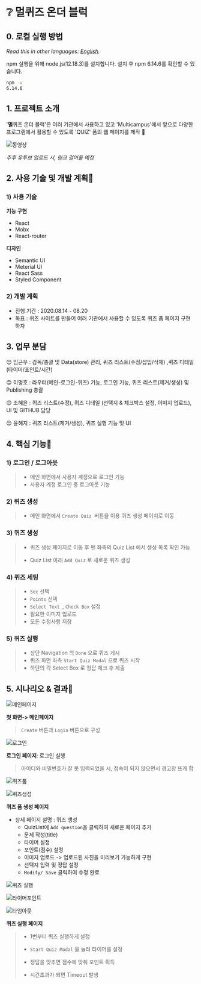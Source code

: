 # :grey_question: 멀퀴즈 온더 블럭

## 0. 로컬 실행 방법
*Read this in other languages: [English](README-EN.md).*

npm 실행을 위해  node.js(12.18.3)를 설치합니다.
설치 후 npm 6.14.6를 확인할 수 있습니다.

```bash
npm -v
6.14.6
```



## 1. 프로젝트 소개

'**멀**퀴즈 온더 블럭'은 여러 기관에서 사용하고 있고 'Multicampus'에서 앞으로 다양한 프로그램에서 활용할 수 있도록 'QUIZ' 폼의 웹 페이지를 제작​ :speech_balloon:

![동영상](https://user-images.githubusercontent.com/44856614/91561694-fdb2fd00-e976-11ea-8599-95f602749112.PNG)

*추후 유투브 업로드 시, 링크 걸어둘 예정*



## 2. 사용 기술 및 개발 계획📌

### 1) 사용 기술

**기능 구현**

- React
- Mobx
- React-router

**디자인**

- Semantic UI
- Meterial UI
- React Sass
- Styled Component



### 2) 개발 계획

- 진행 기간 : 2020.08.14 - 08.20
- 목표 : 퀴즈 사이트를 만들어 여러 기관에서 사용할 수 있도록 퀴즈 폼 페이지 구현하자



## 3. 업무 분담

😊 임근우 : 감독/총괄 및 Data(store) 관리, 퀴즈 리스트(수정/삽입/삭제) ,퀴즈 디테일(타이머/포인트/시간)

😊 이명호 : 라우터(메인-로그인-퀴즈) 기능, 로그인 기능, 퀴즈 리스트(제거/생성) 및 Publishing 총괄

😊 조혜윤 : 퀴즈 리스트(수정), 퀴즈 디테일 (선택지 & 체크박스 설정, 이미지 업로드), UI 및 GITHUB 담당

😊 윤혜지 : 퀴즈 리스트(제거/생성), 퀴즈 실행 기능 및 UI



## 4. 핵심 기능🔑

 ### 1) 로그인 / 로그아웃

> - 메인 화면에서 사용자 계정으로 로그인 기능
> - 사용자 계정 로그인 중 로그아웃 기능



### 2) 퀴즈 생성

> - 메인 화면에서 `Create Quiz `버튼을 이용 퀴즈 생성 페이지로 이동



### 3) 퀴즈 생성

> - 퀴즈 생성 페이지로 이동 후 맨 좌측의 Quiz List 에서 생성 목록 확인 가능
>
> - Quiz List 아래  `Add Quiz` 로 새로운 퀴즈 생성



### 4) 퀴즈 세팅

> - `Sec` 선택
> - `Points` 선택
> - `Select Text `, `Check Box` 설정
> - 필요한 이미지 업로드
> - 모든 수정사항 저장



### 5) 퀴즈 실행

> - 상단 Navigation 의 `Done` 으로 퀴즈 게시
> - 퀴즈 화면 좌측 `Start Quiz Modal` 으로 퀴즈 시작
> - 하단의 각 Select Box 로 정답 체크 후 제출



## 5. 시나리오 & 결과📢

![메인페이지](https://user-images.githubusercontent.com/44856614/91561225-2f779400-e976-11ea-85d3-4973e91d8087.PNG)

**첫 화면-> 메인페이지**

> `Create` 버튼과 `Login` 버튼으로 구성



![로그인](https://user-images.githubusercontent.com/44856614/91561261-41593700-e976-11ea-8270-922cd687713d.PNG)

**로그인 페이지**: 로그인 실행

> 아이디와 비밀번호가 잘 못 입력되었을 시, 접속이 되지 않으면서 경고창 뜨게 함



![퀴즈폼](https://user-images.githubusercontent.com/44856614/91561283-4b7b3580-e976-11ea-95c4-db7774cbb1b6.PNG)

![퀴즈생성](https://user-images.githubusercontent.com/44856614/91561280-4a4a0880-e976-11ea-83d9-d84267413013.PNG)

**퀴즈 폼 생성 페이지**

- 상세 페이지 설명 : 퀴즈 생성
  - QuizList에 `Add question`을 클릭하여 새로운 페이지 추가
  - 문제 작성(title)
  - 타이머 설정
  - 포인트(점수) 설정
  - 이미지 업로드 -> 업로드된 사진을 미리보기 가능하게 구현
  - 선택지 입력 및 정답 설정
  - `Modify/ Save` 클릭하여 수정 완료





![퀴즈 실행](https://user-images.githubusercontent.com/44856614/91561271-461deb00-e976-11ea-9b81-9252f1ffd5a3.PNG)

![타이머포인트](https://user-images.githubusercontent.com/44856614/91561284-4c13cc00-e976-11ea-9df1-1175f28c7dbc.PNG)

![타임아웃](https://user-images.githubusercontent.com/44856614/91561291-4e762600-e976-11ea-80a2-5a25324e3f44.PNG)

**퀴즈 실행 페이지**

> - 1번부터 퀴즈 실행하게 설정
>
> - `Start Quiz Modal` 을 눌러 타이머를 설정
> - 정답을 맞추면 점수에 맞춰 포인트 획득
> - 시간초과가 되면 Timeout 발생
